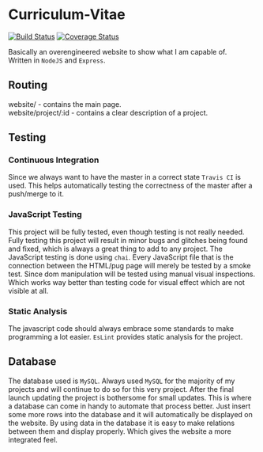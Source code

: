 # Curriculum-Vitae
[![Build Status](https://travis-ci.org/ColinGeukes/Curriculum-Vitae.svg?branch=master)](https://travis-ci.org/ColinGeukes/Curriculum-Vitae)
[![Coverage Status](https://coveralls.io/repos/github/ColinGeukes/Curriculum-Vitae/badge.png?branch=master&service=github)](https://coveralls.io/github/ColinGeukes/Curriculum-Vitae?branch=master&service=github)

Basically an overengineered website to show what I am capable of.<br>
Written in `NodeJS` and `Express`.

## Routing
website/ - contains the main page. <br>
website/project/:id - contains a clear description of a project.

## Testing

### Continuous Integration
Since we always want to have the master in a correct state `Travis CI` is used. This helps automatically testing the correctness of the master after a push/merge to it.

### JavaScript Testing
This project will be fully tested, even though testing is not really needed. Fully testing this project will result in minor bugs and glitches being found and fixed, which is always a great thing to add to any project.
The JavaScript testing is done using `chai`. Every JavaScript file that is the connection between the HTML/pug page will merely be tested by a smoke test. Since dom manipulation will be tested using manual visual inspections. Which works way better than testing code for visual effect which are not visible at all.

### Static Analysis
The javascript code should always embrace some standards to make programming a lot easier. `EsLint` provides static analysis for the project.

## Database
The database used is `MySQL`. Always used `MySQL` for the majority of my projects and will continue to do so for this very project. After the final launch updating the project is bothersome for small updates. This is where a database can come in handy to automate that process better. Just insert some more rows into the database and it will automatically be displayed on the website. By using data in the database it is easy to make relations between them and display properly. Which gives the website a more integrated feel.

